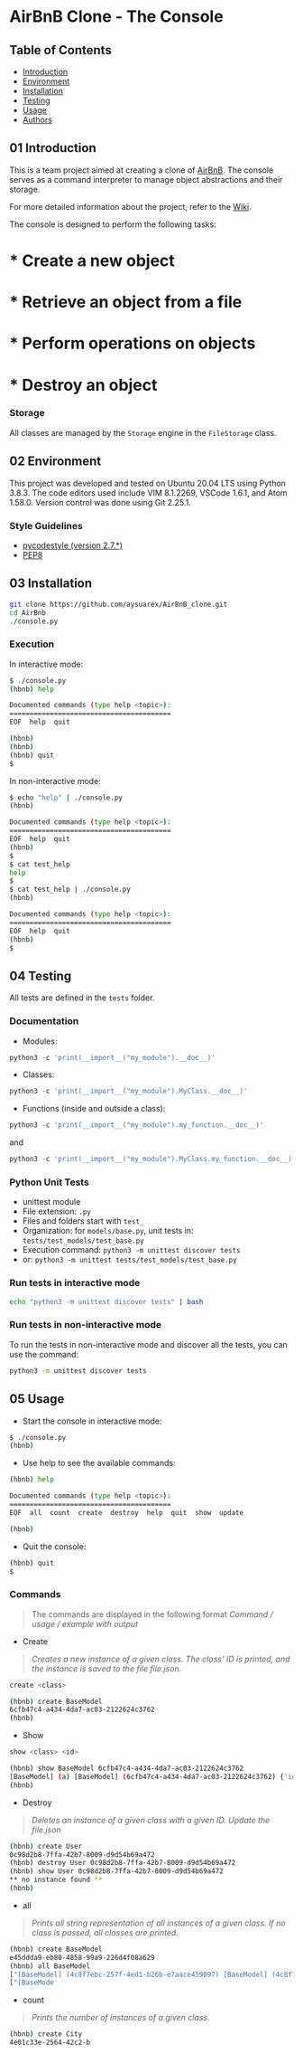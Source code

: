 # AirBnB Clone - The Console

## Table of Contents

* [Introduction](#01-introduction)
* [Environment](#02-environment)
* [Installation](#03-installation)
* [Testing](#04-testing)
* [Usage](#05-usage)
* [Authors](#06-authors)

## 01 Introduction

This is a team project aimed at creating a clone of [AirBnB](https://www.airbnb.com/). The console serves as a command interpreter to manage object abstractions and their storage.


For more detailed information about the project, refer to the [Wiki](https://github.com/ralexrivero/AirBnB_clone/wiki).


The console is designed to perform the following tasks:

# * Create a new object
# * Retrieve an object from a file
# * Perform operations on objects
# * Destroy an object

### Storage

All classes are managed by the `Storage` engine in the `FileStorage` class.

## 02 Environment

This project was developed and tested on Ubuntu 20.04 LTS using Python 3.8.3. The code editors used include VIM 8.1.2269, VSCode 1.6.1, and Atom 1.58.0. Version control was done using Git 2.25.1.

### Style Guidelines

* [pycodestyle (version 2.7.*)](https://pypi.org/project/pycodestyle/)
* [PEP8](https://pep8.org/)

## 03 Installation

```bash
git clone https://github.com/aysuarex/AirBnB_clone.git
cd AirBnb
./console.py
```

### Execution

In interactive mode:

```bash
$ ./console.py
(hbnb) help

Documented commands (type help <topic>):
========================================
EOF  help  quit

(hbnb)
(hbnb)
(hbnb) quit
$
```

In non-interactive mode:

```bash
$ echo "help" | ./console.py
(hbnb)

Documented commands (type help <topic>):
========================================
EOF  help  quit
(hbnb)
$
$ cat test_help
help
$
$ cat test_help | ./console.py
(hbnb)

Documented commands (type help <topic>):
========================================
EOF  help  quit
(hbnb)
$
```

## 04 Testing

All tests are defined in the `tests` folder.

### Documentation

* Modules:

```python
python3 -c 'print(__import__("my_module").__doc__)'
```

* Classes:

```python
python3 -c 'print(__import__("my_module").MyClass.__doc__)'
```

* Functions (inside and outside a class):

```python
python3 -c 'print(__import__("my_module").my_function.__doc__)'
```

and

```python
python3 -c 'print(__import__("my_module").MyClass.my_function.__doc__)'
```

### Python Unit Tests

* unittest module
* File extension: `.py`
* Files and folders start with `test_`
* Organization: for `models/base.py`, unit tests in: `tests/test_models/test_base.py`
* Execution command: `python3 -m unittest discover tests`
* or: `python3 -m unittest tests/test_models/test_base.py`

### Run tests in interactive mode

```bash
echo "python3 -m unittest discover tests" | bash
```

### Run tests in non-interactive mode

To run the tests in non-interactive mode and discover all the tests, you can use the command:

```bash
python3 -m unittest discover tests
```

## 05 Usage

* Start the console in interactive mode:

```bash
$ ./console.py
(hbnb)
```

* Use help to see the available commands:

```bash
(hbnb) help

Documented commands (type help <topic>):
========================================
EOF  all  count  create  destroy  help  quit  show  update

(hbnb)
```

* Quit the console:

```bash
(hbnb) quit
$
```

### Commands

> The commands are displayed in the following format *Command / usage / example with output*

* Create

> *Creates a new instance of a given class. The class' ID is printed, and the instance is saved to the file file.json.*

```bash
create <class>
```

```bash
(hbnb) create BaseModel
6cfb47c4-a434-4da7-ac03-2122624c3762
(hbnb)
```

* Show

```bash
show <class> <id>
```

```bash
(hbnb) show BaseModel 6cfb47c4-a434-4da7-ac03-2122624c3762
[BaseModel] (a) [BaseModel] (6cfb47c4-a434-4da7-ac03-2122624c3762) {'id': '6cfb47c4-a434-4da7-ac03-2122624c3762', 'created_at': datetime.datetime(2021, 11, 14, 3, 28, 45, 571360), 'updated_at': datetime.datetime(2021, 11, 14, 3, 28, 45, 571389)}
(hbnb)
```

* Destroy

> *Deletes an instance of a given class with a given ID.*
> *Update the file.json*

```bash
(hbnb) create User
0c98d2b8-7ffa-42b7-8009-d9d54b69a472
(hbnb) destroy User 0c98d2b8-7ffa-42b7-8009-d9d54b69a472
(hbnb) show User 0c98d2b8-7ffa-42b7-8009-d9d54b69a472
** no instance found **
(hbnb)
```

* all

> *Prints all string representation of all instances of a given class.*
> *If no class is passed, all classes are printed.*

```bash
(hbnb) create BaseModel
e45ddda9-eb80-4858-99a9-226d4f08a629
(hbnb) all BaseModel
["[BaseModel] (4c8f7ebc-257f-4ed1-b26b-e7aace459897) [BaseModel] (4c8f7ebc-257f-4ed1-b26b-e7aace459897) {'id': '4c8f7ebc-257f-4ed1-b26b-e7aace459897', 'created_at': datetime.datetime(2021, 11, 13, 22, 19, 19, 447155), 'updated_at': datetime.datetime(2021, 11, 13, 22, 19, 19, 447257), 'name': 'My First Model', 'my_number': 89}"]
["[BaseMode
```

* count

> *Prints the number of instances of a given class.*

```bash
(hbnb) create City
4e01c33e-2564-42c2-b